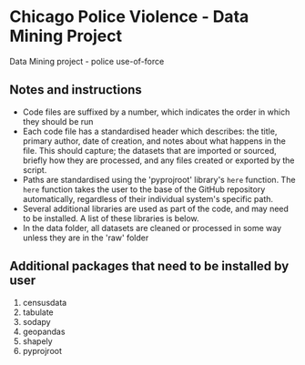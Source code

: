 # Chicago Police Violence - Data Mining Project
Data Mining project - police use-of-force

## Notes and instructions
- Code files are suffixed by a number, which indicates the order in which they should be run
- Each code file has a standardised header which describes: the title, primary author, date of creation, and notes about what happens in the file. This should capture; the datasets that are imported or sourced, briefly how they are processed, and any files created or exported by the script.
- Paths are standardised using the 'pyprojroot' library's `here` function. The `here` function takes the user to the base of the GitHub repository automatically, regardless of their individual system's specific path.
- Several additional libraries are used as part of the code, and may need to be installed. A list of these libraries is below.
- In the data folder, all datasets are cleaned or processed in some way unless they are in the 'raw' folder

## Additional packages that need to be installed by user
1. censusdata
2. tabulate
3. sodapy
4. geopandas
5. shapely
6. pyprojroot